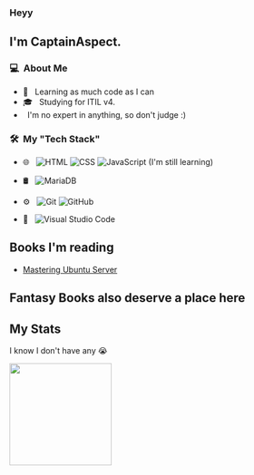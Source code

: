### Heyy

## I'm CaptainAspect.

### 💻 &nbsp;About Me 

- 🤔 &nbsp; Learning as much code as I can
- 🎓 &nbsp; Studying for ITIL v4.
- &nbsp; I'm no expert in anything, so don't judge :)


### 🛠 &nbsp;My "Tech Stack"

- 🌐 &nbsp;
  ![HTML](https://img.shields.io/badge/-HTML-333333?style=flat&logo=HTML5)
  ![CSS](https://img.shields.io/badge/-CSS-333333?style=flat&logo=CSS3&logoColor=1572B6)
  ![JavaScript](https://img.shields.io/badge/-JavaScript-333333?style=flat&logo=javascript) (I'm still learning)

- 🛢 &nbsp;
  ![MariaDB](https://img.shields.io/badge/MariaDB-003545?style=flat-square&logo=mariaDB&logoColor=white)
- ⚙️ &nbsp;
  ![Git](https://img.shields.io/badge/-Git-333333?style=flat&logo=git)
  ![GitHub](https://img.shields.io/badge/-GitHub-333333?style=flat&logo=github)
- 🔧 &nbsp;
  ![Visual Studio Code](https://img.shields.io/badge/-Visual%20Studio%20Code-333333?style=flat&logo=visual-studio-code&logoColor=007ACC)


## Books I'm reading
<!-- BOOKS START -->
- [Mastering Ubuntu Server](https://www.amazon.nl/Mastering-Ubuntu-Server-distribution-comprehensive/dp/1803234245)
<!-- BOOKS END -->

## Fantasy Books also deserve a place here

## My Stats
I know I don't have any 😭
<p>
<a href="https://github.com/AVS1508">
  <img height="180em" src="https://github-readme-stats.vercel.app/api?username=Captain-Aspect&show_icons=true&theme=radical" />
</a>
</p>


